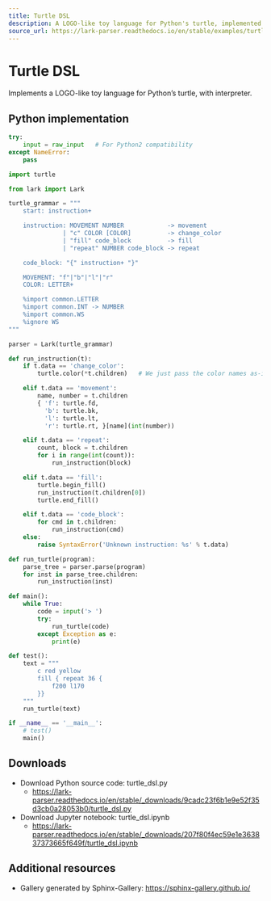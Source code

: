 ```yaml
---
title: Turtle DSL
description: A LOGO-like toy language for Python's turtle, implemented with a Lark grammar and interpreter.
source_url: https://lark-parser.readthedocs.io/en/stable/examples/turtle_dsl.html
---
```


# Turtle DSL

Implements a LOGO-like toy language for Python’s turtle, with interpreter.

## Python implementation

```python
try:
    input = raw_input   # For Python2 compatibility
except NameError:
    pass

import turtle

from lark import Lark

turtle_grammar = """
    start: instruction+

    instruction: MOVEMENT NUMBER            -> movement
               | "c" COLOR [COLOR]          -> change_color
               | "fill" code_block          -> fill
               | "repeat" NUMBER code_block -> repeat

    code_block: "{" instruction+ "}"

    MOVEMENT: "f"|"b"|"l"|"r"
    COLOR: LETTER+

    %import common.LETTER
    %import common.INT -> NUMBER
    %import common.WS
    %ignore WS
"""

parser = Lark(turtle_grammar)

def run_instruction(t):
    if t.data == 'change_color':
        turtle.color(*t.children)   # We just pass the color names as-is

    elif t.data == 'movement':
        name, number = t.children
        { 'f': turtle.fd,
          'b': turtle.bk,
          'l': turtle.lt,
          'r': turtle.rt, }[name](int(number))

    elif t.data == 'repeat':
        count, block = t.children
        for i in range(int(count)):
            run_instruction(block)

    elif t.data == 'fill':
        turtle.begin_fill()
        run_instruction(t.children[0])
        turtle.end_fill()

    elif t.data == 'code_block':
        for cmd in t.children:
            run_instruction(cmd)
    else:
        raise SyntaxError('Unknown instruction: %s' % t.data)

def run_turtle(program):
    parse_tree = parser.parse(program)
    for inst in parse_tree.children:
        run_instruction(inst)

def main():
    while True:
        code = input('> ')
        try:
            run_turtle(code)
        except Exception as e:
            print(e)

def test():
    text = """
        c red yellow
        fill { repeat 36 {
            f200 l170
        }}
    """
    run_turtle(text)

if __name__ == '__main__':
    # test()
    main()
```

## Downloads

- Download Python source code: turtle_dsl.py
  - https://lark-parser.readthedocs.io/en/stable/_downloads/9cadc23f6b1e9e52f35d3cb0a28053b0/turtle_dsl.py
- Download Jupyter notebook: turtle_dsl.ipynb
  - https://lark-parser.readthedocs.io/en/stable/_downloads/207f80f4ec59e1e363837373665f649f/turtle_dsl.ipynb

## Additional resources

- Gallery generated by Sphinx-Gallery: https://sphinx-gallery.github.io/
